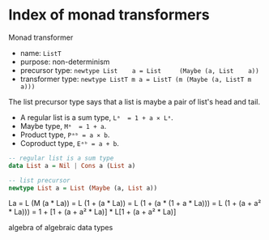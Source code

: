 # Index of monad transformers

Monad transformer
  - name: `ListT`
  - purpose: non-determinism
  - precursor type:   `newtype List    a = List     (Maybe (a, List    a))`
  - transformer type: `newtype ListT m a = ListT (m (Maybe (a, ListT m a)))`


The list precursor type says that a list is maybe a pair of list's head and tail.

- A regular list is a sum type, `Lᵃ  = 1 + a ⨯ Lᵃ`.
- Maybe type,                   `Mᵃ  = 1 + a`.
- Product type,                 `Pᵃᵇ = a ⨯ b`.
- Coproduct type,               `Eᵃᵇ = a + b`.


```hs
-- regular list is a sum type
data List a = Nil | Cons a (List a)

-- list precursor
newtype List a = List (Maybe (a, List a))
```

La = L (M (a * La))
   = L (1 + (a * La))
   = L (1 + (a * (1 + a * La)))
   = L (1 + (a + a² * La)))
   = 1 + [1 + (a + a² * La)] * L[1 + (a + a² * La)]

algebra of algebraic data types
